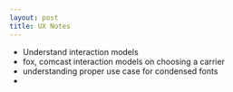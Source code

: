 ```yaml
---
layout: post
title: UX Notes
---
```


- Understand interaction models
- fox, comcast interaction models on choosing a carrier
- understanding proper use case for condensed fonts
- 